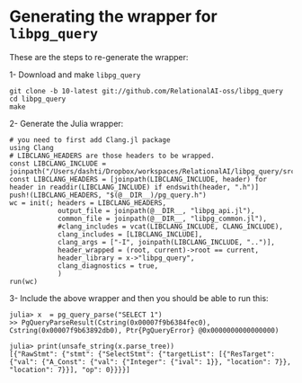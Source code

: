 # Generating the wrapper for `libpg_query`

These are the steps to re-generate the wrapper:

1- Download and make `libpg_query`

```
git clone -b 10-latest git://github.com/RelationalAI-oss/libpg_query
cd libpg_query
make
```

2- Generate the Julia wrapper:

```
# you need to first add Clang.jl package
using Clang
# LIBCLANG_HEADERS are those headers to be wrapped.
const LIBCLANG_INCLUDE = joinpath("/Users/dashti/Dropbox/workspaces/RelationalAI/libpg_query/src")
const LIBCLANG_HEADERS = [joinpath(LIBCLANG_INCLUDE, header) for header in readdir(LIBCLANG_INCLUDE) if endswith(header, ".h")]
push!(LIBCLANG_HEADERS, "$(@__DIR__)/pg_query.h")
wc = init(; headers = LIBCLANG_HEADERS,
            output_file = joinpath(@__DIR__, "libpg_api.jl"),
            common_file = joinpath(@__DIR__, "libpg_common.jl"),
            #clang_includes = vcat(LIBCLANG_INCLUDE, CLANG_INCLUDE),
            clang_includes = [LIBCLANG_INCLUDE],
            clang_args = ["-I", joinpath(LIBCLANG_INCLUDE, "..")],
            header_wrapped = (root, current)->root == current,
            header_library = x->"libpg_query",
            clang_diagnostics = true,
            )
run(wc)
```

3- Include the above wrapper and then you should be able to run this:

```
julia> x  = pg_query_parse("SELECT 1")
>> PgQueryParseResult(Cstring(0x00007f9b6384fec0), Cstring(0x00007f9b63892db0), Ptr{PgQueryError} @0x0000000000000000)

julia> print(unsafe_string(x.parse_tree))
[{"RawStmt": {"stmt": {"SelectStmt": {"targetList": [{"ResTarget": {"val": {"A_Const": {"val": {"Integer": {"ival": 1}}, "location": 7}}, "location": 7}}], "op": 0}}}}]
```